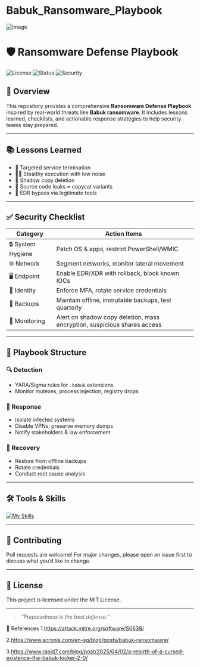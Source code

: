 # Babuk_Ransomware_Playbook
![image](https://github.com/user-attachments/assets/b6f5a6a2-0751-4b51-92fe-6772acde0f04)
# 🛡️ Ransomware Defense Playbook

![License](https://img.shields.io/badge/license-MIT-blue.svg)
![Status](https://img.shields.io/badge/status-Active-brightgreen)
![Security](https://img.shields.io/badge/security-Hardened-critical)

## 🚀 Overview

This repository provides a comprehensive **Ransomware Defense Playbook** inspired by real-world threats like **Babuk ransomware**. It includes lessons learned, checklists, and actionable response strategies to help security teams stay prepared.

---

## 📚 Lessons Learned

- 🎯 Targeted service termination
- 🕵️‍♂️ Stealthy execution with low noise
- 🧨 Shadow copy deletion
- 🧬 Source code leaks = copycat variants
- 🧱 EDR bypass via legitimate tools

---

## ✅ Security Checklist

| Category         | Action Items                                                                 |
|------------------|------------------------------------------------------------------------------|
| 🔒 System Hygiene | Patch OS & apps, restrict PowerShell/WMIC                                   |
| 🌐 Network        | Segment networks, monitor lateral movement                                  |
| 🖥️ Endpoint       | Enable EDR/XDR with rollback, block known IOCs                              |
| 👤 Identity       | Enforce MFA, rotate service credentials                                     |
| 💾 Backups        | Maintain offline, immutable backups, test quarterly                         |
| 📡 Monitoring     | Alert on shadow copy deletion, mass encryption, suspicious shares access    |

---

## 🧩 Playbook Structure

### 🔍 Detection
- YARA/Sigma rules for `.babuk` extensions
- Monitor mutexes, process injection, registry drops

### 🚨 Response
- Isolate infected systems
- Disable VPNs, preserve memory dumps
- Notify stakeholders & law enforcement

### 🔄 Recovery
- Restore from offline backups
- Rotate credentials
- Conduct root cause analysis

---

## 🛠️ Tools & Skills

[![My Skills](https://skillicons.dev/icons?i=python,bash,linux,git,docker,kubernetes,azure,aws)](https://skillicons.dev)

---

## 🤝 Contributing

Pull requests are welcome! For major changes, please open an issue first to discuss what you’d like to change.

---

## 📜 License

This project is licensed under the MIT License.

---

> _“Preparedness is the best defense.”_


🧬 References
1.https://attack.mitre.org/software/S0638/

2.https://www.acronis.com/en-sg/blog/posts/babuk-ransomware/

3.https://www.rapid7.com/blog/post/2025/04/02/a-rebirth-of-a-cursed-existence-the-babuk-locker-2-0/
